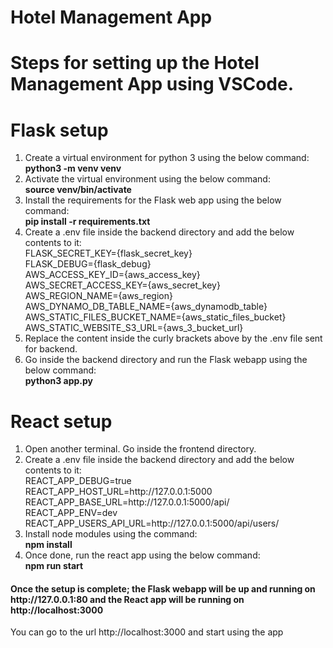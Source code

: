 # Hotel Management App
# Steps for setting up the Hotel Management App using VSCode.

# Flask setup
<ol>
    <li>
    Create a virtual environment for python 3 using the below command: <br/>
    <b>python3 -m venv venv</b>
    </li>
    <li>
    Activate the virtual environment using the below command: <br/>
    <b>source venv/bin/activate</b>
    </li>
    <li>
    Install the requirements for the Flask web app using the below command: <br/>
    <b>pip install -r requirements.txt</b>
    </li>
    <li>
    Create a .env file inside the backend directory and add the below contents to it: <br/>
        FLASK_SECRET_KEY={flask_secret_key} <br/>
        FLASK_DEBUG={flask_debug}<br/>
        AWS_ACCESS_KEY_ID={aws_access_key}<br/>
        AWS_SECRET_ACCESS_KEY={aws_secret_key}<br/>
        AWS_REGION_NAME={aws_region}<br/>
        AWS_DYNAMO_DB_TABLE_NAME={aws_dynamodb_table}<br/>
        AWS_STATIC_FILES_BUCKET_NAME={aws_static_files_bucket} <br/>       AWS_STATIC_WEBSITE_S3_URL={aws_3_bucket_url}<br/>
    </li>
    <li>
    Replace the content inside the curly brackets above by the .env file sent for backend.
    </li>
    <li>
    Go inside the backend directory and run the Flask webapp using the below command: <br/>
    <b>python3 app.py</b>
    </li>
</ol>


#
# React setup

<ol>
    <li>
    Open another terminal. Go inside the frontend directory. <br/>
    </li>
    <li>
    Create a .env file inside the backend directory and add the below contents to it: <br/>
    REACT_APP_DEBUG=true <br/>
    REACT_APP_HOST_URL=http://127.0.0.1:5000<br/>
    REACT_APP_BASE_URL=http://127.0.0.1:5000/api/<br/>
    REACT_APP_ENV=dev<br/>
    REACT_APP_USERS_API_URL=http://127.0.0.1:5000/api/users/
    </li>
    <li>
    Install node modules using the command: <br/>
    <b>npm install</b>
    </li>
    <li>
    Once done, run the react app using the below command: <br/>
    <b>npm run start</b>
    </li>
</ol>

<h4>Once the setup is complete; the Flask webapp will be up and running on http://127.0.0.1:80 and the React app will be running on http://localhost:3000</h4>
You can go to the url http://localhost:3000 and start using the app
